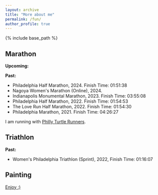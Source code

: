 ```yaml
---
layout: archive
title: "More about me"
permalink: /fun/
author_profile: true
---
```


{% include base_path %}

## Marathon

**Upcoming:**


**Past:**
- Philadelphia Half Marathon, 2024. Finish Time: 01:51:38
- Nagoya Women's Marathon (Online), 2024.
- Indianapolis Monumental Marathon, 2023. Finish Time: 03:55:08
- Philadelphia Half Marathon, 2022. Finish Time: 01:54:53
- The Love Run Half Marathon, 2022. Finish Time: 01:54:30
- Philadelphia Marathon, 2021. Finish Time: 04:26:27

I am running with [Philly Turtle Runners](https://www.instagram.com/philly_turtlerunners/).

## Triathlon
**Past:**
- Women's Philadelphia Triathlon (Sprint), 2022, Finish Time: 01:16:07

## Painting
[Enjoy :)](/files/artworks/portfolio.pdf)
